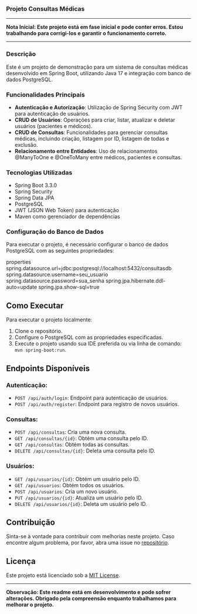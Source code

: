 ### Projeto Consultas Médicas

---

**Nota Inicial: Este projeto está em fase inicial e pode conter erros. Estou trabalhando para corrigi-los e garantir o funcionamento correto.**

---

### Descrição

Este é um projeto de demonstração para um sistema de consultas médicas desenvolvido em Spring Boot, utilizando Java 17 e integração com banco de dados PostgreSQL.

### Funcionalidades Principais

- **Autenticação e Autorização**: Utilização de Spring Security com JWT para autenticação de usuários.
- **CRUD de Usuários**: Operações para criar, listar, atualizar e deletar usuários (pacientes e médicos).
- **CRUD de Consultas**: Funcionalidades para gerenciar consultas médicas, incluindo criação, listagem por ID, listagem de todas e exclusão.
- **Relacionamento entre Entidades**: Uso de relacionamentos @ManyToOne e @OneToMany entre médicos, pacientes e consultas.

### Tecnologias Utilizadas

- Spring Boot 3.3.0
- Spring Security
- Spring Data JPA
- PostgreSQL
- JWT (JSON Web Token) para autenticação
- Maven como gerenciador de dependências

### Configuração do Banco de Dados

Para executar o projeto, é necessário configurar o banco de dados PostgreSQL com as seguintes propriedades:

properties
spring.datasource.url=jdbc:postgresql://localhost:5432/consultasdb
spring.datasource.username=seu_usuario
spring.datasource.password=sua_senha
spring.jpa.hibernate.ddl-auto=update
spring.jpa.show-sql=true

## Como Executar

Para executar o projeto localmente:

1. Clone o repositório.
2. Configure o PostgreSQL com as propriedades especificadas.
3. Execute o projeto usando sua IDE preferida ou via linha de comando: `mvn spring-boot:run`.

## Endpoints Disponíveis

### Autenticação:

- `POST /api/auth/login`: Endpoint para autenticação de usuários.
- `POST /api/auth/register`: Endpoint para registro de novos usuários.

### Consultas:

- `POST /api/consultas`: Cria uma nova consulta.
- `GET /api/consultas/{id}`: Obtém uma consulta pelo ID.
- `GET /api/consultas`: Obtém todas as consultas.
- `DELETE /api/consultas/{id}`: Deleta uma consulta pelo ID.

### Usuários:

- `GET /api/usuarios/{id}`: Obtém um usuário pelo ID.
- `GET /api/usuarios`: Obtém todos os usuários.
- `POST /api/usuarios`: Cria um novo usuário.
- `PUT /api/usuarios/{id}`: Atualiza um usuário pelo ID.
- `DELETE /api/usuarios/{id}`: Deleta um usuário pelo ID.

## Contribuição

Sinta-se à vontade para contribuir com melhorias neste projeto. Caso encontre algum problema, por favor, abra uma issue no [repositório](link_do_seu_repositorio).

## Licença

Este projeto está licenciado sob a [MIT License](https://opensource.org/licenses/MIT).

---

**Observação: Este readme está em desenvolvimento e pode sofrer alterações. Obrigado pela compreensão enquanto trabalhamos para melhorar o projeto.**

